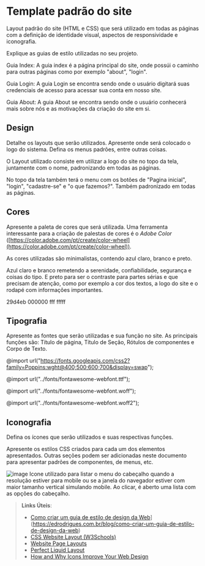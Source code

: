 # Template padrão do site

Layout padrão do site (HTML e CSS) que será utilizado em todas as páginas com a definição de identidade visual, aspectos de responsividade e iconografia.

Explique as guias de estilo utilizadas no seu projeto.

Guia Index:
A guia index é a página principal do site, onde possúi o caminho para outras páginas como por exemplo "about", "login".

Guia Login:
A guia Login se encontra sendo onde o usuário digitará suas credenciais de acesso para acessar sua conta em nosso site.

Guia About:
A guia About se encontra sendo onde o usuário conhecerá mais sobre nós e as motivações da criação do site em si.

## Design

Detalhe os layouts que serão utilizados. Apresente onde será colocado o logo do sistema. Defina os menus padrões, entre outras coisas.

O Layout utilizado consiste em utilizar a logo do site no topo da tela, juntamente com o nome, padronizando em todas as páginas.

No topo da tela também terá o menu com os botões de "Pagina inicial", "login", "cadastre-se" e "o que fazemos?". Também padronizado em todas as páginas.


## Cores

Apresente a paleta de cores que será utilizada. Uma ferramenta interessante para a criação de palestas de cores é o *Adobe Color* ([https://color.adobe.com/pt/create/color-wheel](https://color.adobe.com/pt/create/color-wheel)).


As cores utilizadas são minimalistas, contendo azul claro, branco e preto.

Azul claro e branco remetendo a serenidade, confiabilidade, segurança e coisas do tipo. E preto para ser o contraste para partes sérias e que precisam de atenção, como por exemplo a cor dos textos, a logo do site e o rodapé com informações importantes.

29d4eb
000000
fff
fffff


## Tipografia

Apresente as fontes que serão utilizadas e sua função no site. As principais funções são: Título de página, Título de Seção, Rótulos de componentes e Corpo de Texto.

@import url("https://fonts.googleapis.com/css2?family=Poppins:wght@400;500;600;700&display=swap");
  
@import url("../fonts/fontawesome-webfont.ttf");
 
@import url("../fonts/fontawesome-webfont.woff");
  
@import url("../fonts/fontawesome-webfont.woff2");

## Iconografia

Defina os ícones que serão utilizados e suas respectivas funções.

Apresente os estilos CSS criados para cada um dos elementos apresentados.
Outras seções podem ser adicionadas neste documento para apresentar padrões de componentes, de menus, etc.

![image](https://github.com/ICEI-PUC-Minas-PBR-SI/pbr-si-ads-2023-2-p1-tiaw-g9-petstay/assets/142855896/59890bd7-5bc7-4c3a-af85-7815eced4bee)
Icone utilizado para listar o menu do cabeçalho quando a resolução estiver para mobile ou se a janela do navegador estiver com maior tamanho vertical simulando mobile.
Ao clicar, é aberto uma lista com as opções do cabeçalho.



> **Links Úteis**:
>
> -  [Como criar um guia de estilo de design da Web]([https://edrodrigues.com.br/blog/como-criar-um-guia-de-estilo-de-design-da-web/#)](https://edrodrigues.com.br/blog/como-criar-um-guia-de-estilo-de-design-da-web)
> - [CSS Website Layout (W3Schools)](https://www.w3schools.com/css/css_website_layout.asp)
> - [Website Page Layouts](http://www.cellbiol.com/bioinformatics_web_development/chapter-3-your-first-web-page-learning-html-and-css/website-page-layouts/)
> - [Perfect Liquid Layout](https://matthewjamestaylor.com/perfect-liquid-layouts)
> - [How and Why Icons Improve Your Web Design](https://usabilla.com/blog/how-and-why-icons-improve-you-web-design/)
